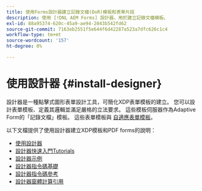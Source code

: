 ```yaml
---
title: 使用Forms設計器建立記錄文檔(DoR)模板和表單片段
description: 使用 [!DNL AEM Forms] 設計器，用於建立記錄文檔模板。
exl-id: 88a95374-620c-45a9-ae94-2043b542fd62
source-git-commit: 7163eb2551f5e644f6d42287a523a7dfc626c1c4
workflow-type: tm+mt
source-wordcount: '157'
ht-degree: 0%

---
```


# 使用設計器 {#install-designer}

設計器是一種點擊式圖形表單設計工具，可簡化XDP表單模板的建立。 您可以設計表單模板、定義其邏輯並滿足嚴格的立法要求。 這些模板伺服器作為Adaptive Form的「記錄文檔」模板。 這些表單模板與 [自適應表單模板](template-editor.md)。

以下文檔提供了使用設計器建立XDP模板和PDF forms的說明：

+ [使用設計器](assets/using-designer-cs.pdf)
+ [設計器快速入門Tutorials](https://helpx.adobe.com/content/dam/help/en/experience-manager/6-5/forms/pdf/designer-quickstart.pdf)
+ [設計器示例](https://helpx.adobe.com/content/dam/help/en/experience-manager/6-5/forms/pdf/designer-samples.pdf)
+ [設計器指令碼基礎](https://helpx.adobe.com/content/dam/help/en/experience-manager/6-5/forms/pdf/scripting-basics.pdf)
+ [設計器指令碼參考](https://helpx.adobe.com/content/dam/help/en/experience-manager/6-5/forms/pdf/scripting-reference.pdf)
+ [設計器窗體計算引用](https://helpx.adobe.com/content/dam/help/en/experience-manager/6-5/forms/pdf/formcalc-reference.pdf)

